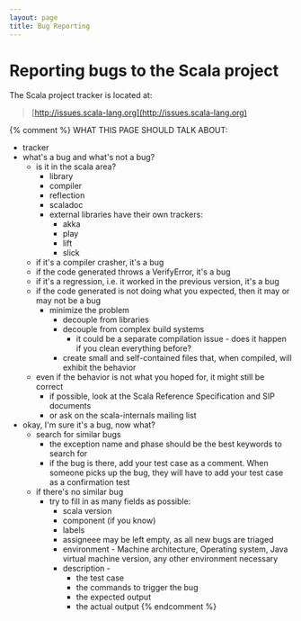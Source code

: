 ```yaml
---
layout: page
title: Bug Reporting
---
```


# Reporting bugs to the Scala project

The Scala project tracker is located at:

> [http://issues.scala-lang.org](http://issues.scala-lang.org)


{% comment %}
WHAT THIS PAGE SHOULD TALK ABOUT:
 - tracker
 - what's a bug and what's not a bug?
   - is it in the scala area?
     - library
     - compiler
     - reflection
     - scaladoc
     - external libraries have their own trackers:
       - akka
       - play
       - lift
       - slick
   - if it's a compiler crasher, it's a bug
   - if the code generated throws a VerifyError, it's a bug
   - if it's a regression, i.e. it worked in the previous version, it's a bug
   - if the code generated is not doing what you expected, then it may or may not be a bug
     - minimize the problem
       - decouple from libraries
       - decouple from complex build systems
         - it could be a separate compilation issue - does it happen if you clean everything before?
       - create small and self-contained files that, when compiled, will exhibit the behavior
   - even if the behavior is not what you hoped for, it might still be correct
     - if possible, look at the Scala Reference Specification and SIP documents
     - or ask on the scala-internals mailing list
 - okay, I'm sure it's a bug, now what?
   - search for similar bugs
     - the exception name and phase should be the best keywords to search for
     - if the bug is there, add your test case as a comment. When someone picks up the bug, they will have to add your test case as a confirmation test
   - if there's no similar bug
     - try to fill in as many fields as possible:
       - scala version
       - component (if you know)
       - labels
       - assigneee may be left empty, as all new bugs are triaged
       - environment - Machine architecture, Operating system, Java virtual machine version, any other environment necessary
       - description -
          - the test case
          - the commands to trigger the bug
          - the expected output
          - the actual output
{% endcomment %}

